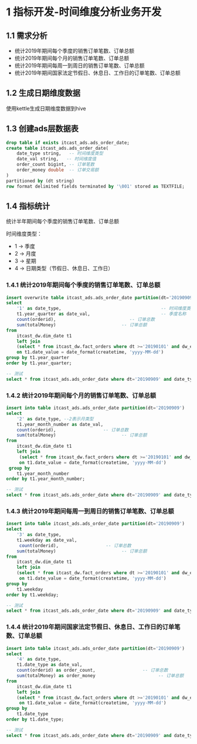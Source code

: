 # 1 指标开发-时间维度分析业务开发

## 1.1 需求分析

* 统计2019年期间每个季度的销售订单笔数、订单总额
* 统计2019年期间每个月的销售订单笔数、订单总额
* 统计2019年期间每周一到周日的销售订单笔数、订单总额
* 统计2019年期间国家法定节假日、休息日、工作日的订单笔数、订单总额

## 1.2 生成日期维度数据
使用kettle生成日期维度数据到hive

## 1.3 创建ads层数据表

```sql
drop table if exists itcast_ads.ads_order_date;
create table itcast_ads.ads_order_date(
    date_type string,   -- 时间维度类型
    date_val string,   -- 时间维度值
    order_count bigint, -- 订单笔数
    order_money double  -- 订单交易额
)
partitioned by (dt string)
row format delimited fields terminated by '\001' stored as TEXTFILE;
```

## 1.4 指标统计
统计半年期间每个季度的销售订单笔数、订单总额

时间维度类型：

* 1 → 季度
* 2 → 月度
* 3 → 星期
* 4 → 日期类型（节假日、休息日、工作日）

### 1.4.1 统计2019年期间每个季度的销售订单笔数、订单总额

```sql
insert overwrite table itcast_ads.ads_order_date partition(dt='20190909')
select
    '1' as date_type,                                      -- 时间维度类型，1表示季度
    t1.year_quarter as date_val,                           -- 季度名称
    count(orderid),                            -- 订单总数
    sum(totalMoney)                         -- 订单总额
from 
    itcast_dw.dim_date t1
    left join
    (select * from itcast_dw.fact_orders where dt >='20190101' and dw_end_date='9999-12-31') t2
    on t1.date_value = date_format(createtime, 'yyyy-MM-dd')
group by t1.year_quarter
order by t1.year_quarter;

-- 测试
select * from itcast_ads.ads_order_date where dt='20190909' and date_type = '1';
```

### 1.4.2 统计2019年期间每个月的销售订单笔数、订单总额

```sql
insert into table itcast_ads.ads_order_date partition(dt='20190909')
select
    '2' as date_type, --2表示月类型
    t1.year_month_number as date_val,
    count(orderid),                  -- 订单总数
    sum(totalMoney)                         -- 订单总额
from
    itcast_dw.dim_date t1
    left join
     (select * from itcast_dw.fact_orders where dt >='20190101' and dw_end_date='9999-12-31') t2
     on t1.date_value = date_format(createtime, 'yyyy-MM-dd')
 group by 
    t1.year_month_number
order by t1.year_month_number;

-- 测试
select * from itcast_ads.ads_order_date where dt='20190909' and date_type = '2';
```

### 1.4.3  统计2019年期间每周一到周日的销售订单笔数、订单总额

```sql
insert into table itcast_ads.ads_order_date partition(dt='20190909')
select
    '3' as date_type,
    t1.weekday as date_val,
     count(orderid),                  -- 订单总数
    sum(totalMoney)                         -- 订单总额
from 
    itcast_dw.dim_date t1
    left join
    (select * from itcast_dw.fact_orders where dt >='20190101' and dw_end_date='9999-12-31') t2
     on t1.date_value = date_format(createtime, 'yyyy-MM-dd')
group by
    t1.weekday
order by t1.weekday;

-- 测试
select * from itcast_ads.ads_order_date where dt='20190909' and date_type = '3';
```

### 1.4.4  统计2019年期间国家法定节假日、休息日、工作日的订单笔数、订单总额

```sql
insert into table itcast_ads.ads_order_date partition(dt='20190909')
select
    '4' as date_type,
    t1.date_type as date_val,
    count(orderid) as order_count,                  -- 订单总数
    sum(totalMoney) as order_money                        -- 订单总额
from 
    itcast_dw.dim_date t1
    left join
    (select * from itcast_dw.fact_orders where dt >='20190101' and dw_end_date='9999-12-31') t2
     on t1.date_value = date_format(createtime, 'yyyy-MM-dd')
group by
    t1.date_type
order by t1.date_type;

-- 测试
select * from itcast_ads.ads_order_date where dt='20190909' and date_type = '4';
```
